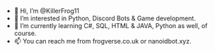 - 👋 Hi, I’m @KillerFrog11
- 👀 I’m interested in Python, Discord Bots & Game development.
- 🌱 I’m currently learning C#, SQL, HTML & JAVA, Python as well, of course.
- 📫 You can reach me from frogverse.co.uk or nanoidbot.xyz.

<!---
KillerFrog11/KillerFrog11 is a ✨ special ✨ repository because its `README.md` (this file) appears on your GitHub profile.
You can click the Preview link to take a look at your changes.
--->
